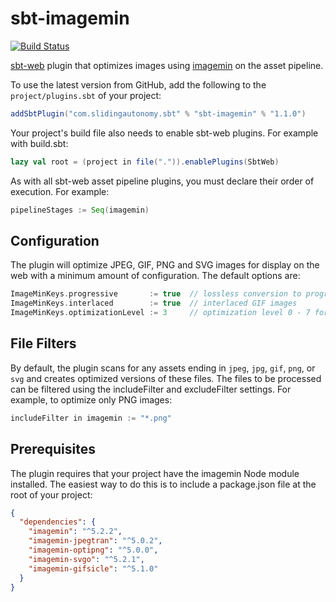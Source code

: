 sbt-imagemin
=============
[![Build Status](https://travis-ci.org/rgcottrell/sbt-imagemin.svg?branch=master)](https://travis-ci.org/rgcottrell/sbt-imagemin)

[sbt-web](https://github.com/sbt/sbt-web) plugin that optimizes images using [imagemin](https://github.com/kevva/imagemin) on the asset pipeline.

To use the latest version from GitHub, add the following to the `project/plugins.sbt` of your project:

```scala
addSbtPlugin("com.slidingautonomy.sbt" % "sbt-imagemin" % "1.1.0")
```

Your project's build file also needs to enable sbt-web plugins. For example with build.sbt:

```scala
lazy val root = (project in file(".")).enablePlugins(SbtWeb)
```

As with all sbt-web asset pipeline plugins, you must declare their order of execution. For example:

```scala
pipelineStages := Seq(imagemin)
```

## Configuration

The plugin will optimize JPEG, GIF, PNG and SVG images for display on the web with a minimum amount of configuration.
The default options are:

```scala
ImageMinKeys.progressive       := true  // lossless conversion to progressive JPEG images 
ImageMinKeys.interlaced        := true  // interlaced GIF images
ImageMinKeys.optimizationLevel := 3     // optimization level 0 - 7 for PNG images
```

## File Filters

By default, the plugin scans for any assets ending in `jpeg`, `jpg`, `gif`, `png`, or `svg` and creates optimized
versions of these files. The files to be processed can be filtered using the includeFilter and excludeFilter
settings. For example, to optimize only PNG images:

```scala
includeFilter in imagemin := "*.png"
```

## Prerequisites

The plugin requires that your project have the imagemin Node module installed. The easiest way to do this is to
include a package.json file at the root of your project:

```json
{
  "dependencies": {
    "imagemin": "^5.2.2",
    "imagemin-jpegtran": "^5.0.2",
    "imagemin-optipng": "^5.0.0",
    "imagemin-svgo": "^5.2.1",
    "imagemin-gifsicle": "^5.1.0"
  }
}
```
